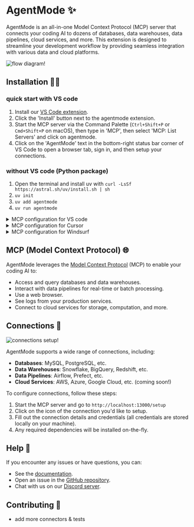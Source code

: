 # AgentMode ✨

AgentMode is an all-in-one Model Context Protocol (MCP) server that connects your coding AI to dozens of databases, data warehouses, data pipelines, cloud services, and more. This extension is designed to streamline your development workflow by providing seamless integration with various data and cloud platforms.

![flow diagram!](https://cdn.hashnode.com/res/hashnode/image/upload/v1746248830909/723435d9-255c-43a2-a2a2-1691a161e45f.webp "AgentMode flow diagram")

## Installation 👨‍💻

### quick start with VS code
1. Install our [VS Code extension](https://marketplace.visualstudio.com/items?itemName=agentmode.agentmode).
2. Click the 'Install' button next to the agentmode extension.
3. Start the MCP server via the Command Palette (`Ctrl+Shift+P` or `Cmd+Shift+P` on macOS), then type in 'MCP', then select 'MCP: List Servers' and click on agentmode.
4. Click on the 'AgentMode' text in the bottom-right status bar corner of VS Code to open a browser tab, sign in, and then setup your connections.

### without VS code (Python package)
1. Open the terminal and install uv with `curl -LsSf https://astral.sh/uv/install.sh | sh`
2. `uv init`
3. `uv add agentmode`
4. `uv run agentmode`

<details>
<summary>MCP configuration for VS code</summary>
If you installed our VS Code extension, it will automatically create or update your settings.json file for you.
If you installed agentmode manually, please create a .vscode/settings.json file in your workspace, and replace ‘YOUR_INSTALLATION_FOLDER’ with the path to your uv environment below:

```json
{
    "mcp": {
        "servers": {
            "agentmode": {
                "command": "cd 'YOUR_INSTALLATION_FOLDER' && uv run agentmode",
                "env": {}
            }
        }
    }
}
```
</details>

<details>
<summary>MCP configuration for Cursor</summary>
Please create a \~/.cursor/mcp.json file in your home directory. This makes MCP servers available in all your Cursor workspaces.
Please replace 'YOUR_INSTALLATION_FOLDER' below with the folder you setup your uv environment in:
  
```json
{
    "mcpServers": {
        "inputs": [],
        "servers": {
            "agentmode": {
                "command": "cd 'YOUR_INSTALLATION_FOLDER' && uv run agentmode",
                "env": {}
            }
        }
    }
}

```
</details>

<details>
<summary>MCP configuration for Windsurf</summary>
Open the file ~/.codeium/windsurf/mcp_config.json
Add the code below to the JSON file.
Press the refresh button in Windsurf.
Please replace 'YOUR_INSTALLATION_FOLDER' below with the folder you setup your uv environment in:

```json
{
    "mcpServers": {
        "inputs": [],
        "servers": {
            "agentmode": {
                "command": "cd 'YOUR_INSTALLATION_FOLDER' && uv run agentmode",
                "env": {}
            }
        }
    }
}

```
</details>

## MCP (Model Context Protocol) 🌐

AgentMode leverages the [Model Context Protocol](https://modelcontextprotocol.io) (MCP) to enable your coding AI to:
- Access and query databases and data warehouses.
- Interact with data pipelines for real-time or batch processing.
- Use a web browser.
- See logs from your production services.
- Connect to cloud services for storage, computation, and more.

## Connections 🔌

![connections setup!](https://cdn.hashnode.com/res/hashnode/image/upload/v1746249095886/cf437270-7eb4-4e5a-ac19-7165cdcd2eeb.png?auto=compress,format&format=webp "AgentMode connections")

AgentMode supports a wide range of connections, including:
- **Databases**: MySQL, PostgreSQL, etc.
- **Data Warehouses**: Snowflake, BigQuery, Redshift, etc.
- **Data Pipelines**: Airflow, Prefect, etc.
- **Cloud Services**: AWS, Azure, Google Cloud, etc. (coming soon!)

To configure connections, follow these steps:
1. Start the MCP server and go to `http://localhost:13000/setup`
2. Click on the icon of the connection you'd like to setup.
3. Fill out the connection details and credentials (all credentials are stored locally on your machine).
4. Any required dependencies will be installed on-the-fly.

## Help 🛟

If you encounter any issues or have questions, you can:
- See the [documentation](https://docs.agentmode.app/default-guide/installation/server-installation).
- Open an issue in the [GitHub repository](https://github.com/agentmode/extension).
- Chat with us on our [Discord server](https://discord.gg/qwDjr29q).

## Contributing 💬
- add more connectors & tests
